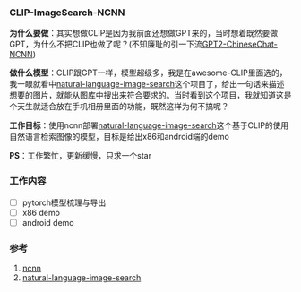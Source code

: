 ### CLIP-ImageSearch-NCNN

**为什么要做**：其实想做CLIP是因为我前面还想做GPT来的，当时想着既然要做GPT，为什么不把CLIP也做了呢？(不知廉耻的引一下流[GPT2-ChineseChat-NCNN](https://github.com/EdVince/GPT2-ChineseChat-NCNN))

**做什么模型**：CLIP跟GPT一样，模型超级多，我是在awesome-CLIP里面选的，我一眼就看中[natural-language-image-search](https://github.com/haltakov/natural-language-image-search)这个项目了，给出一句话来描述想要的图片，就能从图库中搜出来符合要求的。当时看到这个项目，我就知道这是个天生就适合放在手机相册里面的功能，既然这样为何不搞呢？

**工作目标**：使用ncnn部署[natural-language-image-search](https://github.com/haltakov/natural-language-image-search)这个基于CLIP的使用自然语言检索图像的模型，目标是给出x86和android端的demo

**PS**：工作繁忙，更新缓慢，只求一个star

### 工作内容
- [ ] pytorch模型梳理与导出
- [ ] x86 demo
- [ ] android demo

### 参考
1. [ncnn](https://github.com/Tencent/ncnn)
2. [natural-language-image-search](https://github.com/haltakov/natural-language-image-search)